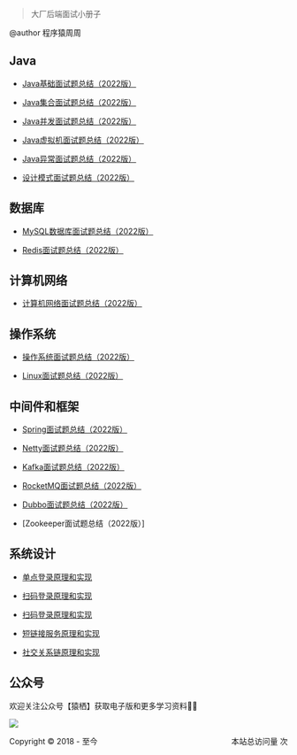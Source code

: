 > 大厂后端面试小册子

@author 程序猿周周

## Java

- [Java基础面试题总结（2022版）](https://blog.csdn.net/adminpd/article/details/123080189)

- [Java集合面试题总结（2022版）](https://blog.csdn.net/adminpd/article/details/123171501)

- [Java并发面试题总结（2022版）](https://blog.csdn.net/adminpd/article/details/123266624)

- [Java虚拟机面试题总结（2022版）](https://blog.csdn.net/adminpd/article/details/123412605)

- [Java异常面试题总结（2022版）](https://blog.csdn.net/adminpd/article/details/123462676)

- [设计模式面试题总结（2022版）](https://blog.csdn.net/adminpd/article/details/123490442)

## 数据库 

- [MySQL数据库面试题总结（2022版）](https://blog.csdn.net/adminpd/article/details/122910606)

- [Redis面试题总结（2022版）](https://blog.csdn.net/adminpd/article/details/122934938)

## 计算机网络

- [计算机网络面试题总结（2022版）](https://blog.csdn.net/adminpd/article/details/122973684)

## 操作系统

- [操作系统面试题总结（2022版）](https://blog.csdn.net/adminpd/article/details/122994599)

- [Linux面试题总结（2022版）](https://blog.csdn.net/adminpd/article/details/122994862)

## 中间件和框架

- [Spring面试题总结（2022版）](https://blog.csdn.net/adminpd/article/details/123016872)

- [Netty面试题总结（2022版）](https://blog.csdn.net/adminpd/article/details/123564362)

- [Kafka面试题总结（2022版）](https://blog.csdn.net/adminpd/article/details/123674437)

- [RocketMQ面试题总结（2022版）](https://blog.csdn.net/adminpd/article/details/123977683)

- [Dubbo面试题总结（2022版）](https://blog.csdn.net/adminpd/article/details/123538243)

- [Zookeeper面试题总结（2022版）]

## 系统设计

- [单点登录原理和实现](https://blog.csdn.net/adminpd/article/details/121321029)

- [扫码登录原理和实现](https://blog.csdn.net/adminpd/article/details/121345027)

- [扫码登录原理和实现](https://blog.csdn.net/adminpd/article/details/121345027)

- [短链接服务原理和实现](https://blog.csdn.net/adminpd/article/details/121890795)

- [社交关系链原理和实现](https://blog.csdn.net/adminpd/article/details/122015182)

## 公众号
欢迎关注公众号【猿栖】获取电子版和更多学习资料👏🏻

![](https://cdn.jsdelivr.net/gh/zas023/CSNotes/assest/gongzhonghao.png)

<span style="float: left;">Copyright © 2018 - 至今</span>
<span id="busuanzi_container_site_pv" style="float: right;">本站总访问量 <span id="busuanzi_value_site_pv"></span> 次</span>